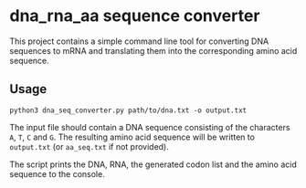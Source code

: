 # dna_rna_aa sequence converter

This project contains a simple command line tool for converting DNA sequences
to mRNA and translating them into the corresponding amino acid sequence.

## Usage

```
python3 dna_seq_converter.py path/to/dna.txt -o output.txt
```

The input file should contain a DNA sequence consisting of the characters `A`,
`T`, `C` and `G`. The resulting amino acid sequence will be written to
`output.txt` (or `aa_seq.txt` if not provided).

The script prints the DNA, RNA, the generated codon list and the amino acid
sequence to the console.
